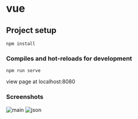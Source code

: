 # vue

## Project setup
```
npm install
```

### Compiles and hot-reloads for development
```
npm run serve
```
view page at localhost:8080

### Screenshots
![main](https://user-images.githubusercontent.com/37486321/54105938-d8e95500-4391-11e9-81e7-bb13e3a9a5b5.JPG)
![json](https://user-images.githubusercontent.com/37486321/54105967-f0284280-4391-11e9-80f1-ed7a4c2e5176.JPG)
